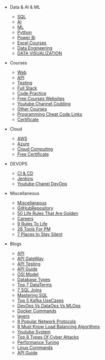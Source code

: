 * Data & AI & ML
  * [SQL](Courses/sql.md)
  * [AI](Courses/AI.md)
  * [ML](Courses/ml.md)
  * [Python](Courses/python.md)
  * [Power Bi](Courses/powerbi.md)
  * [Excel Courses](Courses/ExcelCourses.md)
  * [Data Engineering](Courses/DataEngineeringCourses.md)
  * [DATA VISUALIZATION](Courses/DATAVISUALIZATION.md)

* Courses
  * [Web](Courses/web.md)
  * [API](Courses/api.md)
  * [Testing](Courses/Testing.md)
  * [Full Stack](./Courses/FullStack.md)
  * [Code Practice](Courses/CodePractice.md)
  * [Free Courses Websites](Courses/FreeCourcesWebsites.md)
  * [Youtube Channel Codding](Courses/YoutubeChannelforCodding.md)
  * [Other Courses](Courses/Cources.md)
  * [Programming Cheat Code Links](Courses/ProgrammingCheatCodeLinks.md)
  * [Certificate](Courses/CodingCertificate.md)

* Cloud
  * [AWS](Cloud/AWS.md)
  * [Azure](Cloud/Azure.md)
  * [Cloud Computing](Cloud/CloudComputing.md)
  * [Free Certificate](Cloud/FreeCloudComputingwithCertificate.md)
  
* DEVOPS
  * [CI & CD](DEVOPS/CICD.md)
  * [Jenkins](DEVOPS/Jenkins.md)
  * [Youtube Chanel DevOps](DEVOPS/YoutubeChanelToDevOps.md)  
  
* Miscellaneous

  * [Miscellaneous](Miscellaneous/Miscellaneous.md)
  * [GitHubRepository](Miscellaneous/GitHubRepository.md)
  * [50 Life Rules That Are Golden](Miscellaneous/50LifeRulesThatAreGolden.md)
  * [Careers](./Miscellaneous/Careers.md)
  * [9 Rules To Life](./Miscellaneous/9RulesToLive.md)
  * [26 Tools For PM](./Miscellaneous/26ToolsForPM.md)
  * [7 Places to Stay Silent](./Miscellaneous/7PlacestoStaySilent.md)

* Blogs

  * [API](./Blogs/APIs-EssentialBuildingBlocksofModernSoftware.md)
  * [API GateWay](./Blogs/APIGateWay.md)
  * [API Testing](./Blogs/APItesting.md)
  * [API Guide](./Blogs/APIGuide.md)
  * [OSI Model](./Blogs/OSIModel.md)
  * [Database Types](./Blogs/DatabaseTypes.md)
  * [Top 7 DataTerms](./Blogs/Top7DataTermsExplained.md)
  * [7 SQL Joins](./Blogs/7EssentialSQLJoins.md)
  * [Mastering SQL](./Blogs/MasteringSQL.md)
  * [Top 5 Kafka UseCases](./Blogs/𝗧𝗼𝗽𝟱𝗞𝗮𝗳𝗸𝗮𝗨𝘀𝗲𝗖𝗮𝘀𝗲𝘀.md)
  * [DevOps Vs DataOps Vs MLOps](./Blogs/DevOpsvsDataOpsvsMLOps.md)
  * [Docker Commands](./Blogs/DockerCommands.md)
  * [layers](./Blogs/layers.md)
  * [8 Popular Network Protocols](./Blogs/𝟴𝗣𝗼𝗽𝘂𝗹𝗮𝗿𝗡𝗲𝘁𝘄𝗼𝗿𝗸𝗣𝗿𝗼𝘁𝗼𝗰𝗼𝗹𝘀.md)
  * [8 Must Know Load Balancing Algorithms](./Blogs/𝟖𝐌𝐮𝐬𝐭𝐊𝐧𝐨𝐰𝐋𝐨𝐚𝐝𝐁𝐚𝐥𝐚𝐧𝐜𝐢𝐧𝐠𝐀𝐥𝐠𝐨𝐫𝐢𝐭𝐡𝐦𝐬.md)
  * [Youtube System](./Blogs/YoutubeSystem.md)
  * [Top 8 Types Of Cyber Attacks](./Blogs/Top8TypesOfCyberAttacks.md)
  * [Performance Tuning](./Blogs/performancetuning.md)
  * [Linux Commands](./Blogs/LinuxCommands.md)
  * [API Guide](./Blogs/APIGuide.md)